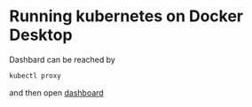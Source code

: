 # Running kubernetes on Docker Desktop

Dashbard can be reached by
```bash
kubectl proxy
```

and then open [dashboard](http://localhost:8001/api/v1/namespaces/kubernetes-dashboard/services/https:kubernetes-dashboard:/proxy/)